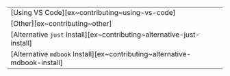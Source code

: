 ||
|--------|
| [Using VS Code][ex~contributing~using-vs-code] |
| [Other][ex~contributing~other] |
| [Alternative `just` Install][ex~contributing~alternative-just-install] | | |
| [Alternative `mdbook` Install][ex~contributing~alternative-mdbook-install] | | |
